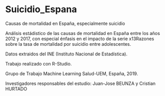 # Suicidio_Espana

Causas de mortalidad en España, especialmente suicidio

Análisis estádistico de las causas de mortalidad en España entre los años 2012 y 2017, con especial énfasis en el impacto 
de la serie x13Razones sobre la tasa de mortalidad por suicidio entre adolescentes.

Datos extraidos del INE (Instituto Nacional de Estadística).

Trabajo realizado con R-Studio.

Grupo de Trabajo Machine Learning Salud-UEM, España, 2019.

Investigadores responsables del estudio: Juan-Jose BEUNZA y Cristian HURTADO
